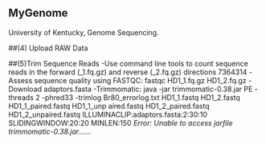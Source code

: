 ## MyGenome
University of Kentucky, Genome Sequencing.

##(4) Upload RAW Data


##(5)Trim Sequence Reads
-Use command line tools to count sequence reads in the forward (_1.fq.gz) and reverse (_2.fq.gz) directions
  7364314
-Assess sequence quality using FASTQC: fastqc HD1_1.fq.gz  HD1_2.fq.gz
-Download adaptors.fasta
-Trimmomatic: java -jar trimmomatic-0.38.jar PE -threads 2 -phred33 -trimlog Br80_errorlog.txt HD1_1.fastq HD1_2.fastq HD1_1_paired.fastq HD1_1_unp
aired.fastq HD1_2_paired.fastq HD1_2_unpaired.fastq ILLUMINACLIP:adaptors.fasta:2:30:10 SLIDINGWINDOW:20:20 MINLEN:150
*Error: Unable to access jarfile trimmomatic-0.38.jar*......
